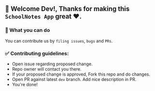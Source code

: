 ## 👋 Welcome Dev!, Thanks for making this `SchoolNotes App` great ♥️.

### 💬 What you can do

You can contribute us by `filing issues`, `bugs` and `PRs`.

### ✅ Contributing guidelines:

- Open issue regarding proposed change.
- Repo owner will contact you there.
- If your proposed change is approved, Fork this repo and do changes.
- Open PR against latest `dev` branch. Add nice description in PR.
- You're done!
